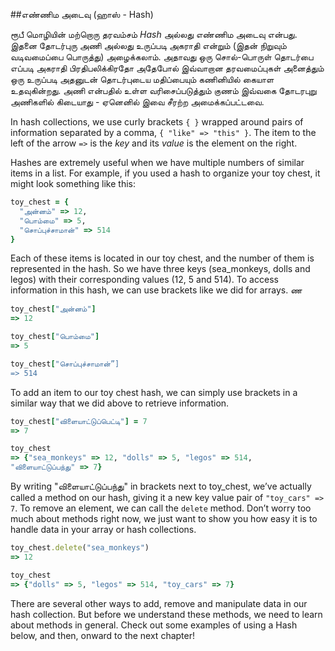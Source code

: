 ##எண்ணிம அடைவு (ஹாஸ் - Hash)

ரூபீ மொழியின் மற்றொரு தரவம்சம் _Hash_ அல்லது எண்ணிம அடைவு என்பது. இதனை தோடர்புரு அணி அல்லது உருப்படி அகராதி என்றும் (இதன் நிறுவும் வடிவமைப்பை பொருத்து) அழைக்கலாம்.
அதாவது ஒரு சொல்-பொருள் தொடர்பை எப்படி அகராதி பிரதிபலிக்கிரதோ அதேபோல் இவ்வாறான தரவமைப்புகள் அனைத்தும் ஒரு உருப்படி அதனுடன் தொடர்புடைய மதிப்பையும் கணினியில் கையாள உதவுகின்றது. அணி என்பதில் உள்ள வரிசைப்படுத்தும் குணம் இவ்வகை தோடரபுறு அணிகளில் கிடையாது - ஏனெனில் இவை சீரற்ற அமைக்கப்பட்டவை.

In hash collections, we use curly brackets `{ }` wrapped around pairs of information separated by a comma, `{ "like" => "this" }`. The item to the left of the arrow `=>` is the _key_ and its _value_ is the element on the right.

Hashes are extremely useful when we have multiple numbers of similar items in a list. For example, if you used a hash to organize your toy chest, it might look something like this:

```ruby
toy_chest = {
  "அன்னம்" => 12,
  "பொம்மை" => 5,
  "சொப்புச்சாமான்" => 514
}
```

Each of these items is located in our toy chest, and the number of them is represented in the hash. So we have three keys (sea_monkeys, dolls and legos) with their corresponding values (12, 5 and 514). To access information in this hash, we can use brackets like we did for arrays.
ண
```ruby
toy_chest["அன்னம்"]
=> 12

toy_chest["பொம்மை"]
=> 5

toy_chest["சொப்புச்சாமான்”]
=> 514
```

To add an item to our toy chest hash, we can simply use brackets in a similar way that we did above to retrieve information.

```ruby
toy_chest["விளையாட்டுப்பெட்டி"] = 7
=> 7

toy_chest
=> {"sea_monkeys" => 12, "dolls" => 5, "legos" => 514,
"விளையாட்டுப்பந்து" => 7}
```

By writing "விளையாட்டுப்பந்து" in brackets next to toy_chest, we’ve actually called a method on our hash, giving it a new key value pair of `"toy_cars" => 7`. To remove an element, we can call the `delete` method. Don’t worry too much about methods right now, we just want to show you how easy it is to handle data in your array or hash collections.

```ruby
toy_chest.delete("sea_monkeys")
=> 12

toy_chest
=> {"dolls" => 5, "legos" => 514, "toy_cars" => 7}
```

There are several other ways to add, remove and manipulate data in our hash collection. But before we understand these methods, we need to learn about methods in general. Check out some examples of using a Hash below, and then, onward to the next chapter!

<div style="height:30px;"></div>
